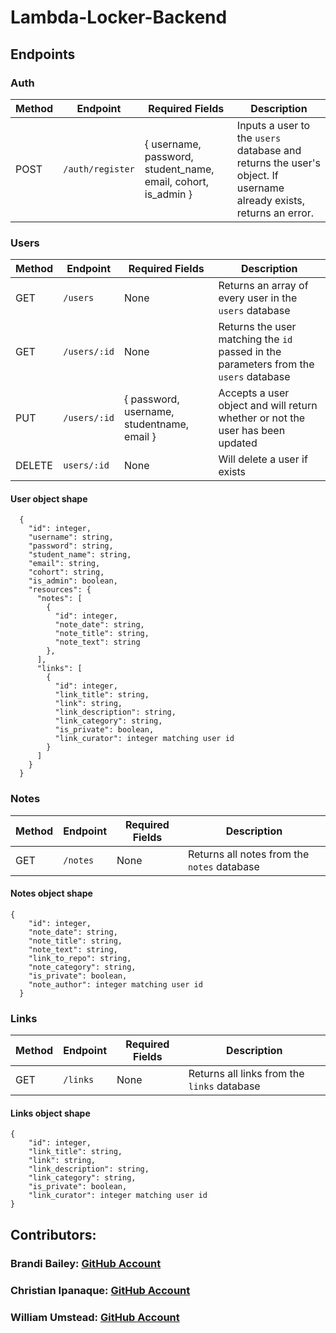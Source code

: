 # Lambda-Locker-Backend

## Endpoints

### Auth
Method | Endpoint | Required Fields | Description
-------|----------|-----------------|------------
POST | `/auth/register` | { username, password, student_name, email, cohort, is_admin } | Inputs a user to the `users` database and returns the user's object. If username already exists, returns an error.

### Users
Method | Endpoint | Required Fields | Description
-------|----------|-----------------|------------
GET | `/users` | None | Returns an array of every user in the `users` database
GET | `/users/:id` | None | Returns the user matching the `id` passed in the parameters from the `users` database
PUT | `/users/:id` | { password, username, studentname, email } | Accepts a user object and will return whether or not the user has been updated
DELETE | `users/:id` | None | Will delete a user if exists
#### User object shape
```
  {
    "id": integer,
    "username": string,
    "password": string,
    "student_name": string,
    "email": string,
    "cohort": string,
    "is_admin": boolean,
    "resources": {
      "notes": [
        {
          "id": integer,
          "note_date": string,
          "note_title": string,
          "note_text": string
        },
      ],
      "links": [
        {
          "id": integer,
          "link_title": string,
          "link": string,
          "link_description": string,
          "link_category": string,
          "is_private": boolean,
          "link_curator": integer matching user id
        }
      ]
    }
  }
```

### Notes
Method | Endpoint | Required Fields | Description
-------|----------|-----------------|------------
GET | `/notes` | None | Returns all notes from the `notes` database
#### Notes object shape
```
{
    "id": integer,
    "note_date": string,
    "note_title": string,
    "note_text": string,
    "link_to_repo": string,
    "note_category": string,
    "is_private": boolean,
    "note_author": integer matching user id
  }
```

### Links
Method | Endpoint | Required Fields | Description
-------|----------|-----------------|------------
GET | `/links` | None | Returns all links from the `links` database
#### Links object shape
```
{
    "id": integer,
    "link_title": string,
    "link": string,
    "link_description": string,
    "link_category": string,
    "is_private": boolean,
    "link_curator": integer matching user id
}
```

## Contributors:

### Brandi Bailey: [GitHub Account](https://github.com/blubrandi)

### Christian Ipanaque: [GitHub Account](https://github.com/chrisipanaque)

### William Umstead: [GitHub Account](https://github.com/brellin)
